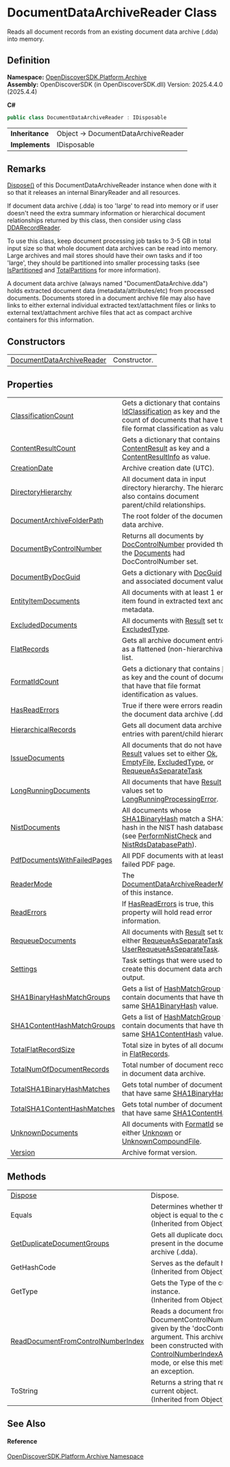 # DocumentDataArchiveReader Class


Reads all document records from an existing document data archive (.dda) into memory.



## Definition
**Namespace:** <a href="8fac0511-5eca-a179-d28a-c0a07e46597f">OpenDiscoverSDK.Platform.Archive</a>  
**Assembly:** OpenDiscoverSDK (in OpenDiscoverSDK.dll) Version: 2025.4.4.0 (2025.4.4)

**C#**
``` C#
public class DocumentDataArchiveReader : IDisposable
```

<table><tr><td><strong>Inheritance</strong></td><td>Object  →  DocumentDataArchiveReader</td></tr>
<tr><td><strong>Implements</strong></td><td>IDisposable</td></tr>
</table>



## Remarks

<a href="6e4d4bdb-0c90-6eb3-bb71-1911f33332dc">Dispose()</a> of this DocumentDataArchiveReader instance when done with it so that it releases an internal BinaryReader and all resources.

If document data archive (.dda) is too 'large' to read into memory or if user doesn't need the extra summary information or hierarchical document relationships returned by this class, then consider using class <a href="42c1e40c-388f-f490-0840-794d0ba02bb5">DDARecordReader</a>.

To use this class, keep document processing job tasks to 3-5 GB in total input size so that whole document data archives can be read into memory. Large archives and mail stores should have their own tasks and if too 'large', they should be partitioned into smaller processing tasks (see <a href="8721b0d5-6f3d-0bf8-b986-7d8fa6fe0f01">IsPartitioned</a> and <a href="1d41ff0f-8f17-765d-6bdf-204013d938c4">TotalPartitions</a> for more information).

A document data archive (always named "DocumentDataArchive.dda") holds extracted document data (metadata/attributes/etc) from processed documents. Documents stored in a document archive file may also have links to either external individual extracted text/attachment files or links to external text/attachment archive files that act as compact archive containers for this information.


## Constructors
<table>
<tr>
<td><a href="86267a44-834e-0b08-3945-0f7e3bcdde36">DocumentDataArchiveReader</a></td>
<td>Constructor.</td></tr>
</table>

## Properties
<table>
<tr>
<td><a href="63f18170-faa1-698b-6d5e-8e876397929d">ClassificationCount</a></td>
<td>Gets a dictionary that contains <a href="1e3a8090-926a-275b-2e9c-c0851d3c49e2">IdClassification</a> as key and the count of documents that have that file format classification as values.</td></tr>
<tr>
<td><a href="c0de2252-0b42-849d-7daa-96ab23db880b">ContentResultCount</a></td>
<td>Gets a dictionary that contains <a href="ff0037ea-a44f-2c8c-d4c2-7a636e133434">ContentResult</a> as key and a <a href="459fcf59-bebf-848f-4035-cc4395cc902f">ContentResultInfo</a> as value.</td></tr>
<tr>
<td><a href="ee173e76-a1c7-a377-5419-1ff98771ea26">CreationDate</a></td>
<td>Archive creation date (UTC).</td></tr>
<tr>
<td><a href="4130db3e-e18a-4cac-57b1-9aeb7bb2e7e4">DirectoryHierarchy</a></td>
<td>All document data in input directory hierarchy. The hierarchy also contains document parent/child relationships.</td></tr>
<tr>
<td><a href="37d24c6e-b684-8116-5481-ef7af654225a">DocumentArchiveFolderPath</a></td>
<td>The root folder of the document data archive.</td></tr>
<tr>
<td><a href="e01621df-1153-857b-8bfa-8bb992ce0de7">DocumentByControlNumber</a></td>
<td>Returns all documents by <a href="5bf04a4e-5496-1528-2730-041321ca181e">DocControlNumber</a> provided that the <a href="b68ae6b1-5941-ef7e-5054-9537863e0856">Documents</a> had DocControlNumber set.</td></tr>
<tr>
<td><a href="e2bbca24-4818-a5af-4d5b-a2d46352795c">DocumentByDocGuid</a></td>
<td>Gets a dictionary with <a href="1eceddf2-da6a-3a4d-970e-982a7d42eca6">DocGuid</a> key and associated document value.</td></tr>
<tr>
<td><a href="fb337ef0-43c1-5158-24df-86e1ec05d601">EntityItemDocuments</a></td>
<td>All documents with at least 1 entity item found in extracted text and/or metadata.</td></tr>
<tr>
<td><a href="175e6a6e-5f0c-631e-d0e2-c1814079dda1">ExcludedDocuments</a></td>
<td>All documents with <a href="afc45d77-b73b-c2ea-47d8-95bb69deb137">Result</a> set to <a href="ff0037ea-a44f-2c8c-d4c2-7a636e133434">ExcludedType</a>.</td></tr>
<tr>
<td><a href="9f585eda-b56a-5a4d-f7f8-aadd7139d6bd">FlatRecords</a></td>
<td>Gets all archive document entries as a flattened (non-hierarchival) list.</td></tr>
<tr>
<td><a href="0070dc83-db78-5bc4-3399-2bc65e886fc9">FormatIdCount</a></td>
<td>Gets a dictionary that contains <a href="6f1047fb-7367-c09c-5621-ae7632c8404b">Id</a> as key and the count of documents that have that file format identification as values.</td></tr>
<tr>
<td><a href="5aecad96-fb52-0fc7-4a87-3843c3a4e7ca">HasReadErrors</a></td>
<td>True if there were errors reading the document data archive (.dda).</td></tr>
<tr>
<td><a href="7532659c-dc36-68ba-a8ef-a9966b65138d">HierarchicalRecords</a></td>
<td>Gets all document data archive entries with parent/child hierarchy.</td></tr>
<tr>
<td><a href="fa1ff5bf-f06c-e792-fed1-8daee5d06938">IssueDocuments</a></td>
<td>All documents that do not have <a href="afc45d77-b73b-c2ea-47d8-95bb69deb137">Result</a> values set to either <a href="ff0037ea-a44f-2c8c-d4c2-7a636e133434">Ok</a>, <a href="ff0037ea-a44f-2c8c-d4c2-7a636e133434">EmptyFile</a>, <a href="ff0037ea-a44f-2c8c-d4c2-7a636e133434">ExcludedType</a>, or <a href="ff0037ea-a44f-2c8c-d4c2-7a636e133434">RequeueAsSeparateTask</a></td></tr>
<tr>
<td><a href="d36f2d04-9ead-a860-9739-4ba737076ea3">LongRunningDocuments</a></td>
<td>All documents that have <a href="afc45d77-b73b-c2ea-47d8-95bb69deb137">Result</a> values set to <a href="ff0037ea-a44f-2c8c-d4c2-7a636e133434">LongRunningProcessingError</a>.</td></tr>
<tr>
<td><a href="e2409680-f9bf-2874-f351-c2326a6642d4">NistDocuments</a></td>
<td>All documents whose <a href="c9a576ae-b132-1356-9d30-abebe16ed30c">SHA1BinaryHash</a> match a SHA1 hash in the NIST hash database (see <a href="9a14d9e6-6d58-1163-4789-91d54fe0dded">PerformNistCheck</a> and <a href="e86e2d63-a337-20e5-b288-c1aedd5696e9">NistRdsDatabasePath</a>).</td></tr>
<tr>
<td><a href="4f7c2690-2fc5-aa57-025d-f860d4ad56b7">PdfDocumentsWithFailedPages</a></td>
<td>All PDF documents with at least 1 failed PDF page.</td></tr>
<tr>
<td><a href="ebf25a5e-a3b9-5851-7eb3-6fff0ee5e8d9">ReaderMode</a></td>
<td>The <a href="538ab7c5-b13b-3c10-4390-8575e6175c14">DocumentDataArchiveReaderMode</a> of this instance.</td></tr>
<tr>
<td><a href="9f824252-4f28-2976-56f8-09edc2a97f50">ReadErrors</a></td>
<td>If <a href="5aecad96-fb52-0fc7-4a87-3843c3a4e7ca">HasReadErrors</a> is true, this property will hold read error information.</td></tr>
<tr>
<td><a href="1f0aa283-09d4-ef75-2165-ec1a0a3c21a1">RequeueDocuments</a></td>
<td>All documents with <a href="afc45d77-b73b-c2ea-47d8-95bb69deb137">Result</a> set to either <a href="ff0037ea-a44f-2c8c-d4c2-7a636e133434">RequeueAsSeparateTask</a> or <a href="ff0037ea-a44f-2c8c-d4c2-7a636e133434">UserRequeueAsSeparateTask</a>.</td></tr>
<tr>
<td><a href="6150dfde-8380-4ca0-246e-b8b39a2e2af9">Settings</a></td>
<td>Task settings that were used to create this document data archive output.</td></tr>
<tr>
<td><a href="2deb1caf-70e7-2c20-18ec-c65652a28ca7">SHA1BinaryHashMatchGroups</a></td>
<td>Gets a list of <a href="d2105e54-0afc-88b3-c1e3-d2d502ce1e51">HashMatchGroup</a> that contain documents that have the same <a href="c9a576ae-b132-1356-9d30-abebe16ed30c">SHA1BinaryHash</a> value.</td></tr>
<tr>
<td><a href="f99b0252-dffa-0212-f4b5-6b5460660cb0">SHA1ContentHashMatchGroups</a></td>
<td>Gets a list of <a href="d2105e54-0afc-88b3-c1e3-d2d502ce1e51">HashMatchGroup</a> that contain documents that have the same <a href="1711d552-357d-7bc8-4e17-aed0d2888466">SHA1ContentHash</a> value.</td></tr>
<tr>
<td><a href="153dbaff-d6f0-64c2-0ae8-6401276199f8">TotalFlatRecordSize</a></td>
<td>Total size in bytes of all documents in <a href="9f585eda-b56a-5a4d-f7f8-aadd7139d6bd">FlatRecords</a>.</td></tr>
<tr>
<td><a href="3e9a5b3c-c65a-bb67-de68-b220c6203333">TotalNumOfDocumentRecords</a></td>
<td>Total number of document records in document data archive.</td></tr>
<tr>
<td><a href="b84a5d2b-8512-2eba-3da8-f1824b4d5ffa">TotalSHA1BinaryHashMatches</a></td>
<td>Gets total number of documents that have same <a href="c9a576ae-b132-1356-9d30-abebe16ed30c">SHA1BinaryHash</a>.</td></tr>
<tr>
<td><a href="ebc3e177-3c13-1ff1-be2c-d251054a851d">TotalSHA1ContentHashMatches</a></td>
<td>Gets total number of documents that have same <a href="1711d552-357d-7bc8-4e17-aed0d2888466">SHA1ContentHash</a>.</td></tr>
<tr>
<td><a href="97db9bec-6e4e-1993-c950-ee055c87417c">UnknownDocuments</a></td>
<td>All documents with <a href="04a7f5f8-7155-e7aa-f716-b1e9e0b016b2">FormatId</a> set to either <a href="6f1047fb-7367-c09c-5621-ae7632c8404b">Unknown</a> or <a href="6f1047fb-7367-c09c-5621-ae7632c8404b">UnknownCompoundFile</a>.</td></tr>
<tr>
<td><a href="0274a9b6-3e16-a210-4539-62efee98fd33">Version</a></td>
<td>Archive format version.</td></tr>
</table>

## Methods
<table>
<tr>
<td><a href="6e4d4bdb-0c90-6eb3-bb71-1911f33332dc">Dispose</a></td>
<td>Dispose.</td></tr>
<tr>
<td>Equals</td>
<td>Determines whether the specified object is equal to the current object.<br />(Inherited from Object)</td></tr>
<tr>
<td><a href="0f8900ca-e6e3-4cde-5cba-6a1d6e862968">GetDuplicateDocumentGroups</a></td>
<td>Gets all duplicate document groups present in the document data archive (.dda).</td></tr>
<tr>
<td>GetHashCode</td>
<td>Serves as the default hash function.<br />(Inherited from Object)</td></tr>
<tr>
<td>GetType</td>
<td>Gets the Type of the current instance.<br />(Inherited from Object)</td></tr>
<tr>
<td><a href="3013bbb3-659d-9f80-9acb-bdf3d1762e12">ReadDocumentFromControlNumberIndex</a></td>
<td>Reads a document from the DocumentControlNumberIndex given by the 'docControlNumber' argument. This archive must have been constructed with <a href="538ab7c5-b13b-3c10-4390-8575e6175c14">ControlNumberIndexAndHeaderOnly</a> mode, or else this method will throw an exception.</td></tr>
<tr>
<td>ToString</td>
<td>Returns a string that represents the current object.<br />(Inherited from Object)</td></tr>
</table>

## See Also


#### Reference
<a href="8fac0511-5eca-a179-d28a-c0a07e46597f">OpenDiscoverSDK.Platform.Archive Namespace</a>  
